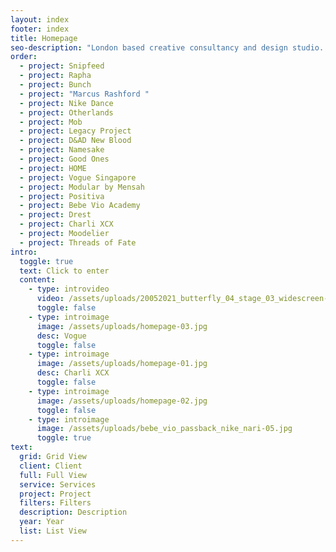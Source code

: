 ```yaml
---
layout: index
footer: index
title: Homepage
seo-description: "London based creative consultancy and design studio. "
order:
  - project: Snipfeed
  - project: Rapha
  - project: Bunch
  - project: "Marcus Rashford "
  - project: Nike Dance
  - project: Otherlands
  - project: Mob
  - project: Legacy Project
  - project: D&AD New Blood
  - project: Namesake
  - project: Good Ones
  - project: HOME
  - project: Vogue Singapore
  - project: Modular by Mensah
  - project: Positiva
  - project: Bebe Vio Academy
  - project: Drest
  - project: Charli XCX
  - project: Moodelier
  - project: Threads of Fate
intro:
  toggle: true
  text: Click to enter
  content:
    - type: introvideo
      video: /assets/uploads/20052021_butterfly_04_stage_03_widescreen-1-.mp4
      toggle: false
    - type: introimage
      image: /assets/uploads/homepage-03.jpg
      desc: Vogue
      toggle: false
    - type: introimage
      image: /assets/uploads/homepage-01.jpg
      desc: Charli XCX
      toggle: false
    - type: introimage
      image: /assets/uploads/homepage-02.jpg
      toggle: false
    - type: introimage
      image: /assets/uploads/bebe_vio_passback_nike_nari-05.jpg
      toggle: true
text:
  grid: Grid View
  client: Client
  full: Full View
  service: Services
  project: Project
  filters: Filters
  description: Description
  year: Year
  list: List View
---
```

